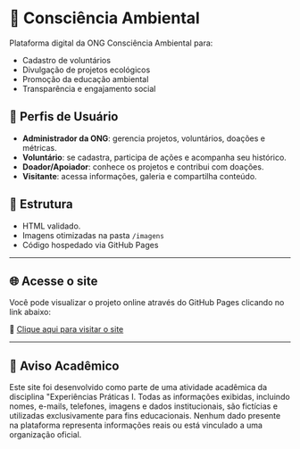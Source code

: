# 🌿 Consciência Ambiental

Plataforma digital da ONG Consciência Ambiental para:

- Cadastro de voluntários
- Divulgação de projetos ecológicos
- Promoção da educação ambiental
- Transparência e engajamento social

## 👥 Perfis de Usuário

- **Administrador da ONG**: gerencia projetos, voluntários, doações e métricas.
- **Voluntário**: se cadastra, participa de ações e acompanha seu histórico.
- **Doador/Apoiador**: conhece os projetos e contribui com doações.
- **Visitante**: acessa informações, galeria e compartilha conteúdo.

## 📁 Estrutura

- HTML validado.
- Imagens otimizadas na pasta `/imagens`
- Código hospedado via GitHub Pages
---

## 🌐 Acesse o site

Você pode visualizar o projeto online através do GitHub Pages clicando no link abaixo:

🔗 [Clique aqui para visitar o site](https://19m20.github.io/Conciencia_ambiental/)

---
## 📌 Aviso Acadêmico ##
Este site foi desenvolvido como parte de uma atividade acadêmica da disciplina "Experiências Práticas I. Todas as informações exibidas, incluindo nomes, e-mails, telefones, imagens e dados institucionais, são fictícias e utilizadas exclusivamente para fins educacionais. Nenhum dado presente na plataforma representa informações reais ou está vinculado a uma organização oficial.

